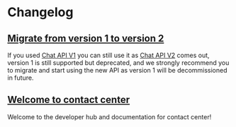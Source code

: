 # Changelog

## [Migrate from version 1 to version 2](/contactcenter/changelog/migrate-from-version-1-to-version-2)


If you used [Chat API V1](/contactcenter/docs/getting-started) you can still use it as [Chat API V2](/contactcenter/v2.0/docs) comes out, version 1 is still supported but deprecated, and we strongly recommend you to migrate and start using the new API as version 1 will be decommissioned in future.

## [Welcome to contact center](/contactcenter/changelog/welcome-to-contact-center)

Welcome to the developer hub and documentation for contact center!
